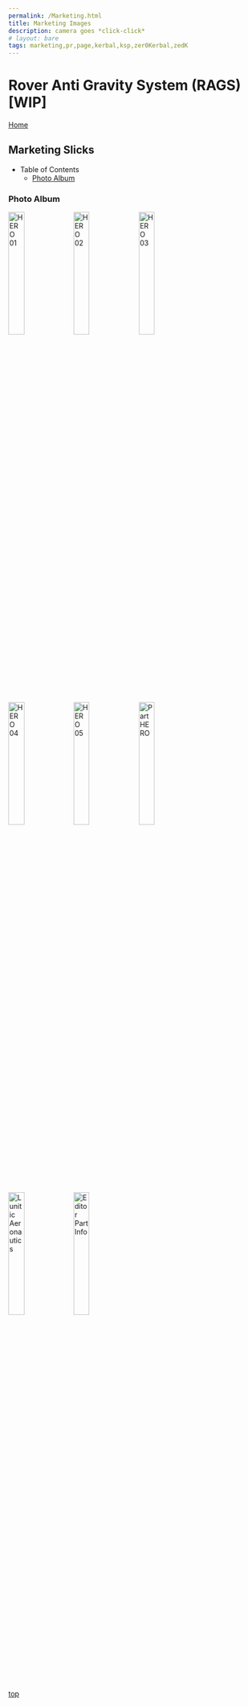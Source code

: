 ```yaml
---
permalink: /Marketing.html
title: Marketing Images
description: camera goes *click-click*
# layout: bare
tags: marketing,pr,page,kerbal,ksp,zer0Kerbal,zedK
---
```


<!-- Marketing.md v1.0.1.2
Rover Anti Gravity System (RAGS)
created: 13 Apr 2022
updated: 20 Oct 2022

based upon work by LisiasT -->

<script src="https://kit.fontawesome.com/0ea5493613.js" crossorigin="anonymous"></script>
<i class="fa-solid fa-user-astronaut fa-beat-fade fa-3x" style="--fa-beat-fade-opacity: 0.1; --fa-beat-fade-scale: 1.25;color: #BADA55" ></i>

# Rover Anti Gravity System (RAGS) [WIP]

[Home](./index.md)

## Marketing Slicks

* Table of Contents
  * [Photo Album](#photo-album)

### Photo Album

  <img src="https://raw.githubusercontent.com/zer0Kerbal/RoverAntiGravitySystem/master/img/HERO-01.png" alt="HERO 01" width="25%" height="25%" /> 

  <img src="https://raw.githubusercontent.com/zer0Kerbal/RoverAntiGravitySystem/master/img/HERO-02.png" alt="HERO 02" width="25%" height="25%" /> 

  <img src="https://raw.githubusercontent.com/zer0Kerbal/RoverAntiGravitySystem/master/img/HERO-03.png" alt="HERO 03" width="25%" height="25%" /> 

  <img src="https://raw.githubusercontent.com/zer0Kerbal/RoverAntiGravitySystem/master/img/HERO-04.png" alt="HERO 04" width="25%" height="25%" /> 

  <img src="https://raw.githubusercontent.com/zer0Kerbal/RoverAntiGravitySystem/master/img/HERO-05.png" alt="HERO 05" width="25%" height="25%" /> 

  <img src="https://raw.githubusercontent.com/zer0Kerbal/RoverAntiGravitySystem/master/img/HERO-PART.png" alt="Part HERO" width="25%" height="25%" /> 

  <img src="https://raw.githubusercontent.com/zer0Kerbal/RoverAntiGravitySystem/master/img/LA.png" alt="Lunitic Aeronautics" width="25%" height="25%" /> 

  <img src="https://raw.githubusercontent.com/zer0Kerbal/RoverAntiGravitySystem/master/img/PartInfo.png" alt="Editor Part Info" width="25%" height="25%" /> 



[top](#table-of-contents)

<!-- this file CC BY-ND 4.0 by zer0Kerbal -->
